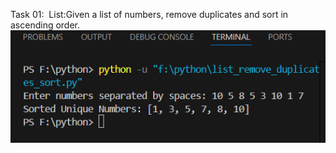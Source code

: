 Task 01:  List:Given a list of numbers, remove duplicates and sort in ascending order.
![Output](Screenshot/list_remove_duplicates_sort.py.png)
